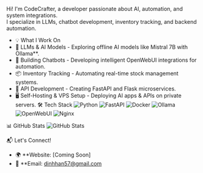 Hi! I'm CodeCrafter, a developer passionate about AI, automation, and system integrations.  
I specialize in LLMs, chatbot development, inventory tracking, and backend automation.

- 💡 What I Work On
- 🤖 LLMs & AI Models - Exploring offline AI models like Mistral 7B with Ollama**.
- 💬 Building Chatbots - Developing intelligent OpenWebUI integrations for automation.
- 📦 Inventory Tracking - Automating real-time stock management systems.
- 🔧 API Development - Creating FastAPI and Flask microservices.
- 🖥 Self-Hosting & VPS Setup - Deploying AI apps & APIs on private servers.
  🛠 Tech Stack
![Python](https://img.shields.io/badge/Python-3776AB?style=for-the-badge&logo=python&logoColor=white)
![FastAPI](https://img.shields.io/badge/FastAPI-009688?style=for-the-badge&logo=fastapi&logoColor=white)
![Docker](https://img.shields.io/badge/Docker-2496ED?style=for-the-badge&logo=docker&logoColor=white)
![Ollama](https://img.shields.io/badge/Ollama-009688?style=for-the-badge)
![OpenWebUI](https://img.shields.io/badge/OpenWebUI-000000?style=for-the-badge)
![Nginx](https://img.shields.io/badge/Nginx-009639?style=for-the-badge&logo=nginx&logoColor=white)

📊 GitHub Stats
![GitHub Stats](https://github-readme-stats.vercel.app/api?username=CodeCrafter&show_icons=true&theme=tokyonight)

📬 Let's Connect!
- 🌍 **Website: [Coming Soon]
- 📨 **Email: dinhhan57@gmail.com
<!---
wysesoftinsight/wysesoftinsight is a ✨ special ✨ repository because its `README.md` (this file) appears on your GitHub profile.
You can click the Preview link to take a look at your changes.
--->
